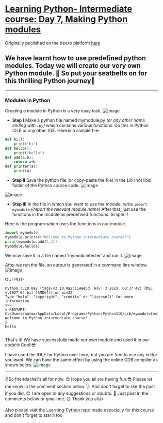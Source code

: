 # [Learning Python- Intermediate course: Day 7, Making Python modules](https://dev.to/aatmaj/learning-python-intermediate-course-day-7-making-python-modules-kmf)

Originally published on the dev.to platform [here](https://dev.to/aatmaj/learning-python-intermediate-course-day-7-making-python-modules-kmf)

We have learnt how to use predefined python modules. Today we will create our very own Python module. 🤩 So put your seatbelts on for this thrilling Python journey🚀
---
____
### Modules in Python

Creating a module in Python is a very easy task. ![image](https://dev-to-uploads.s3.amazonaws.com/uploads/articles/gimh5787334irbtozlp6.png)

- **Step I** Make a python file named mymodule.py *(or any other name ending with `.py`)* which contains various functions. Do this in Python IDLE or any other IDE.
 Here is a sample file-
```python
def hi():
    print("hi")
def hello():
    print("hello")
def add(a,b):
    return a+b
def printer(a):
    print(a)    
```

- **Step II** Save the python file (or copy-paste the file) in the Lib (not libs) folder of the Python source code.
![image](https://dev-to-uploads.s3.amazonaws.com/uploads/articles/p0h2lhupyhf1kvi16htj.png)
 
![image](https://dev-to-uploads.s3.amazonaws.com/uploads/articles/lch7es61p6z5h4omr62o.png)
 

- **Step III** In the file in which you want to use the module, write `import mymodule` *(import the relevant module name)* After that, just use the functions in the module as predefined functions. Simple !!

Here is the program which uses the functions in our module.
```python
import mymodule
mymodule.printer("Welcome to Python intermediate course!")
print(mymodule.add(2,3))
mymodule.hello()
```
We now save it in a file named 'mymoduletester' and run it.
![image](https://dev-to-uploads.s3.amazonaws.com/uploads/articles/38ckjf3y6kcdx9tiiuhs.png)
 
After we run the file, an output is generated in a command line window.
![image](https://dev-to-uploads.s3.amazonaws.com/uploads/articles/6nyx30dz7bw9ptrzucz9.png)
 
OUTPUT-
```
Python 3.10.0a2 (tags/v3.10.0a2:114ee5d, Nov  3 2020, 00:37:42) [MSC v.1927 64 bit (AMD64)] on win32
Type "help", "copyright", "credits" or "license()" for more information.
>>> 
= RESTART: C:/Users/aatma/AppData/Local/Programs/Python/Python310/Lib/mymoduletester.py
Welcome to Python intermediate course!
5
hello
 
```

That's it! We have successfully made our own module and used it in our code!🤓 Cool!😎

I have used the IDLE for Python over here, but you are free to use any editor you want. We can have the same effect by using the online GDB compiler as shown below.
![image](https://dev-to-uploads.s3.amazonaws.com/uploads/articles/175gnpj0k8xzvqi8kct2.png)
 
____
✌️So friends that's all for now. 😊 Hope you all are having fun.😎 Please let me know in the comment section below 👇. And don't forget to like the post if you did. 😍 I am open to any suggestions or doubts. 🤠 Just post in the comments below or gmail me. 😉
Thank you all👍

Also please visit the [Learning-Python repo](https://github.com/Aatmaj-Zephyr/Learning-Python) made especially for this course and don't forget to star it too
